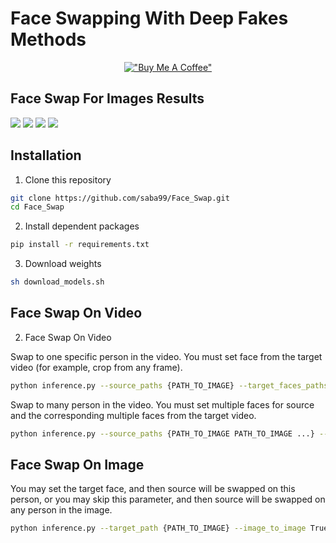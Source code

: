 # Face Swapping With Deep Fakes Methods

<div align="center">

[!["Buy Me A Coffee"](https://www.buymeacoffee.com/assets/img/custom_images/orange_img.png)](https://www.buymeacoffee.com/sabahesaraY)



</div>

## Face Swap For Images Results
<div>
<img src="https://github.com/saba99/Face_Swap/assets/33378412/80d1507e-be8e-4f5d-be6d-acb7caca8447">
<img src="https://github.com/saba99/Face_Swap/assets/33378412/b69da8d8-48e4-45f9-ba99-b4c33b04de12">
<img src="https://github.com/saba99/Face_Swap/assets/33378412/ac846aae-4686-4461-9a56-4df0ddbf2ba5">
<img src="https://github.com/saba99/Face_Swap/assets/33378412/f9309cc9-f746-48b7-bbac-8d85658d1081">
 
</div>


## Installation
  
1. Clone this repository
  ```bash
  git clone https://github.com/saba99/Face_Swap.git
  cd Face_Swap

  ```
2. Install dependent packages
  ```bash
  pip install -r requirements.txt
  ```
  
3. Download weights
  ```bash
  sh download_models.sh
  ```
## Face Swap On Video

  2. Face Swap On Video
  
  Swap to one specific person in the video. You must set face from the target video (for example, crop from any frame).
  ```bash
  python inference.py --source_paths {PATH_TO_IMAGE} --target_faces_paths {PATH_TO_IMAGE} --target_video {PATH_TO_VIDEO}
  ```
  Swap to many person in the video. You must set multiple faces for source and the corresponding multiple faces from the target video.
  ```bash
  python inference.py --source_paths {PATH_TO_IMAGE PATH_TO_IMAGE ...} --target_faces_paths {PATH_TO_IMAGE PATH_TO_IMAGE ...} --target_video {PATH_TO_VIDEO}
  ```
 ## Face Swap On Image
  
  You may set the target face, and then source will be swapped on this person, or you may skip this parameter, and then source will be swapped on any person in the image.
  ```bash
  python inference.py --target_path {PATH_TO_IMAGE} --image_to_image True
  ```
